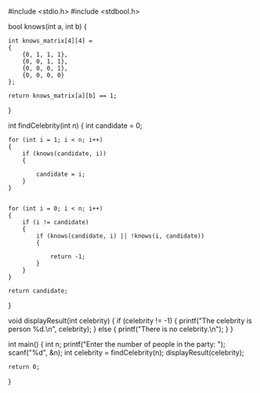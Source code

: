 #include <stdio.h>
#include <stdbool.h>


bool knows(int a, int b) {
    
    int knows_matrix[4][4] =
    {
        {0, 1, 1, 1},  
        {0, 0, 1, 1},  
        {0, 0, 0, 1},  
        {0, 0, 0, 0} 
    };
    
    return knows_matrix[a][b] == 1;
}

int findCelebrity(int n)
{
    int candidate = 0;

    for (int i = 1; i < n; i++) 
    {
        if (knows(candidate, i))
        {
            
            candidate = i; 
        }
    }

    
    for (int i = 0; i < n; i++)
    {
        if (i != candidate)
        {
            if (knows(candidate, i) || !knows(i, candidate)) 
            {
                
                return -1;
            }
        }
    }

    return candidate;
}

void displayResult(int celebrity) 
{
    if (celebrity != -1) 
    {
        printf("The celebrity is person %d.\n", celebrity);
    }
    else
    {
        printf("There is no celebrity.\n");
    }
}

int main() 
{
    int n;
    printf("Enter the number of people in the party: ");
    scanf("%d", &n);
    int celebrity = findCelebrity(n);
    displayResult(celebrity);

    return 0;
}
